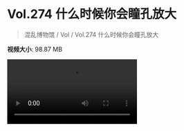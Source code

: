 # Vol.274 什么时候你会瞳孔放大

> 混乱博物馆 / Vol / Vol.274 什么时候你会瞳孔放大

**视频大小**: 98.87 MB

<div class="video"><video src="https://file.hsyhx.top/video/274.mp4" controls preload>🤔 您的浏览器不支持 video 标签</video></div>
